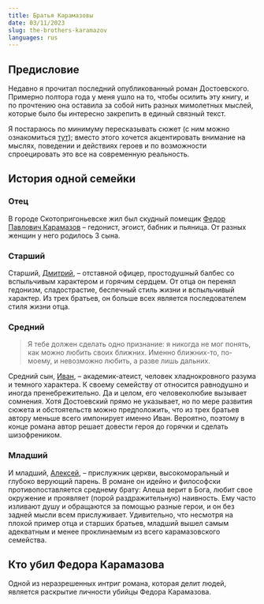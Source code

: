 ```yaml
---
title: Братья Карамазовы
date: 03/11/2023
slug: the-brothers-karamazov
languages: rus
---
```


## Предисловие

Недавно я прочитал последний опубликованный роман Достоевского. Примерно полтора года у меня ушло на то, чтобы осилить эту книгу, и по прочтению она оставила за собой нить разных мимолетных мыслей, которые было бы интересно закрепить в единый связный текст.

Я постараюсь по минимуму пересказывать сюжет (с ним можно ознакомиться [тут](https://goldlit.ru/dostoevsky/592-bratia-karamazovy-kratkoe-soderzhanie)); вместо этого хочется акцентировать внимание на мыслях, поведении и действиях героев и по возможности спроецировать это все на современную реальность.

## История одной семейки

### Отец
В городе Скотопригоньевске жил был скудный помещик [Федор Павлович Карамазов](https://ru.wikipedia.org/wiki/%D0%A4%D1%91%D0%B4%D0%BE%D1%80_%D0%9F%D0%B0%D0%B2%D0%BB%D0%BE%D0%B2%D0%B8%D1%87_%D0%9A%D0%B0%D1%80%D0%B0%D0%BC%D0%B0%D0%B7%D0%BE%D0%B2) – гедонист, эгоист, бабник и пьяница. От разных женщин у него родилось 3 сына.

### Старший

Старший, [Дмитрий](https://ru.wikipedia.org/wiki/%D0%94%D0%BC%D0%B8%D1%82%D1%80%D0%B8%D0%B9_%D0%9A%D0%B0%D1%80%D0%B0%D0%BC%D0%B0%D0%B7%D0%BE%D0%B2), – отставной офицер, простодушный балбес со вспыльчивым характером и горячим сердцем. От отца он перенял гедонизм, сладострастие, беспечный стиль жизни и вспыльчивый характер. Из трех братьев, он больше всех является последователем стиля жизни отца.

### Средний
<blockquote>
    <p>Я тебе должен сделать одно признание: я никогда не мог понять, как можно любить своих ближних. Именно ближних-то, по-моему, и невозможно любить, а разве лишь дальних.</p>
</blockquote>

Средний сын, [Иван](https://ru.wikipedia.org/wiki/%D0%98%D0%B2%D0%B0%D0%BD_%D0%9A%D0%B0%D1%80%D0%B0%D0%BC%D0%B0%D0%B7%D0%BE%D0%B2), – академик-атеист, человек хладнокровного разума и темного характера. К своему семейству от относится равнодушно и иногда пренебрежительно. Да и целом, его человеколюбие вызывает сомнения. Хотя Достоевский прямо не указывает, но по мере развития сюжета и обстоятельств можно предположить, что из трех братьев автору меньше всего импонирует именно Иван. Вероятно, поэтому в конце романа автор решает довести героя до горячки и сделать шизофреником.     

### Младший

И младший, [Алексей](https://ru.wikipedia.org/wiki/%D0%90%D0%BB%D0%B5%D0%BA%D1%81%D0%B5%D0%B9_%D0%9A%D0%B0%D1%80%D0%B0%D0%BC%D0%B0%D0%B7%D0%BE%D0%B2), – прислужник церкви, высокоморальный и глубоко верующий парень. В романе он идейно и философски противопоставляется среднему брату: Алеша верит в Бога, любит свое окружение и проявляет (порой раздражительную) наивность. Ему часто изливают душу и обращаются за помощью разные герои, и он без задней мысли всем прислуживает. Удивительно, что несмотря на плохой пример отца и старших братьев, младший вышел самым адекватным и менее проклинаемым из всего карамазовского семейства.


## Кто убил Федора Карамазова
Одной из неразрешенных интриг романа, которая делит людей, является раскрытие личности убийцы Федора Карамазова.